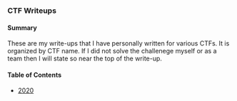### CTF Writeups

#### Summary
These are my write-ups that I have personally written for various CTFs. It is organized by CTF name. If I did not solve the challenege myself or as a team then I will state so near the top of the write-up.

#### Table of Contents
- [2020](2020)
